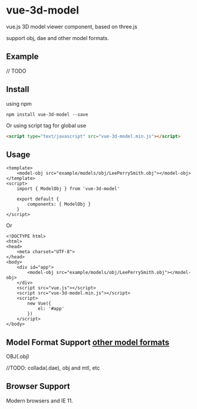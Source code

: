 # vue-3d-model
vue.js 3D model viewer component, based on three.js

support obj, dae and other model formats.

## Example
// TODO

## Install
using npm
```
npm install vue-3d-model --save
```
Or using script tag for global use
```html
<script type="text/javascript" src="vue-3d-model.min.js"></script>
```

## Usage

```vue
<template>
    <model-obj src="example/models/obj/LeePerrySmith.obj"></model-obj>
</template>
<script>
    import { ModelObj } from 'vue-3d-model'

    export default {
        components: { ModelObj }
    }
</script>
```
Or
```vue
<!DOCTYPE html>
<html>
<head>
    <meta charset="UTF-8">
</head>
<body>
    <div id="app">
        <model-obj src="example/models/obj/LeePerrySmith.obj"></model-obj>
    </div>
    <script src="vue.js"></script>
    <script src="vue-3d-model.min.js"></script>
    <script>
        new Vue({
            el: '#app'
        })
    </script>
</body>
```
## Model Format Support [other model formats](#formats)
OBJ(.obj)

//TODO: collada(.dae), obj and mtl, etc

## Browser Support
Modern browsers and IE 11.

